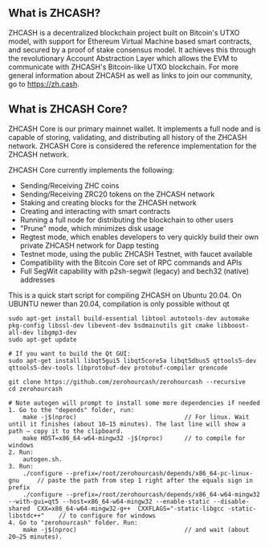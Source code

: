 What is ZHCASH?
-------------

ZHCASH is a decentralized blockchain project built on Bitcoin's UTXO model, with support for Ethereum Virtual Machine based smart contracts, and secured by a proof of stake consensus model. It achieves this through the revolutionary Account Abstraction Layer which allows the EVM to communicate with ZHCASH's Bitcoin-like UTXO blockchain. For more general information about ZHCASH as well as links to join our community, go to https://zh.cash.

What is ZHCASH Core?
------------------

ZHCASH Core is our primary mainnet wallet. It implements a full node and is capable of storing, validating, and distributing all history of the ZHCASH network. ZHCASH Core is considered the reference implementation for the ZHCASH network. 

ZHCASH Core currently implements the following:

* Sending/Receiving ZHC coins
* Sending/Receiving ZRC20 tokens on the ZHCASH network
* Staking and creating blocks for the ZHCASH network
* Creating and interacting with smart contracts
* Running a full node for distributing the blockchain to other users
* "Prune" mode, which minimizes disk usage
* Regtest mode, which enables developers to very quickly build their own private ZHCASH network for Dapp testing
* Testnet mode, using the public ZHCASH Testnet, with faucet available
* Compatibility with the Bitcoin Core set of RPC commands and APIs
* Full SegWit capability with p2sh-segwit (legacy) and bech32 (native) addresses

This is a quick start script for compiling ZHCASH on Ubuntu 20.04. On UBUNTU newer than 20.04, compilation is only possible without qt

    sudo apt-get install build-essential libtool autotools-dev automake pkg-config libssl-dev libevent-dev bsdmainutils git cmake libboost-all-dev libgmp3-dev
    sudo apt-get update

    # If you want to build the Qt GUI:
    sudo apt-get install libqt5gui5 libqt5core5a libqt5dbus5 qttools5-dev qttools5-dev-tools libprotobuf-dev protobuf-compiler qrencode

    git clone https://github.com/zerohourcash/zerohourcash --recursive
    cd zerohourcash

    # Note autogen will prompt to install some more dependencies if needed
    1. Go to the "depends" folder, run: 
        make -j$(nproc)                              // For linux. Wait until it finishes (about 10–15 minutes). The last line will show a path — copy it to the clipboard.
        make HOST=x86_64-w64-mingw32 -j$(nproc)      // to compile for windows
    2. Run:
        autogen.sh.
    3. Run:
        ./configure --prefix=/root/zerohourcash/depends/x86_64-pc-linux-gnu     // paste the path from step 1 right after the equals sign in prefix
        ./configure --prefix=/root/zerohourcash/depends/x86_64-w64-mingw32 --with-gui=qt5 --host=x86_64-w64-mingw32 --enable-static --disable-shared  CXX=x86_64-w64-mingw32-g++  CXXFLAGS="-static-libgcc -static-libstdc++"    // to configure for windows
    4. Go to "zerohourcash" folder. Run: 
        make -j$(nproc)                              // and wait (about 20–25 minutes).
    
